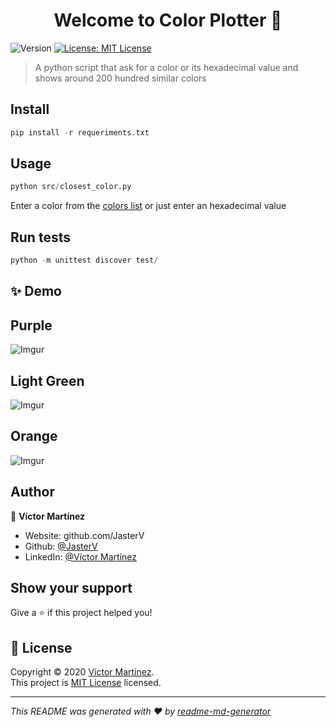 <h1 align="center">Welcome to Color Plotter 👋</h1>
<p>
  <img alt="Version" src="https://img.shields.io/badge/version-1.0-blue.svg?cacheSeconds=2592000" />
  <a href="https://www.mit.edu/~amini/LICENSE.md" target="_blank">
    <img alt="License: MIT License" src="https://img.shields.io/badge/License-MIT License-yellow.svg" />
  </a>
</p>

> A python script that ask for a color or its hexadecimal value and shows around 200 hundred similar colors

## Install

```python
pip install -r requeriments.txt
```

## Usage

```python
python src/closest_color.py
```

Enter a color from the [colors list](https://xkcd.com/color/rgb/) or just enter an hexadecimal value

## Run tests

```python
python -m unittest discover test/
```

## ✨ Demo

## Purple

![Imgur](https://i.imgur.com/JwYGT6ml.gif)


## Light Green
![Imgur](https://i.imgur.com/Q0ExxbLl.gif)

## Orange

![Imgur](https://i.imgur.com/I8UGQyql.gif)


## Author

👤 **Víctor Martínez**

* Website: github.com/JasterV
* Github: [@JasterV](https://github.com/JasterV)
* LinkedIn: [@Víctor Martínez](https://www.linkedin.com/in/v%C3%ADctor-mart%C3%ADnez-3b8304196/)

## Show your support

Give a ⭐️ if this project helped you!

## 📝 License

Copyright © 2020 [Víctor Martínez](https://github.com/JasterV).<br />
This project is [MIT License](https://www.mit.edu/~amini/LICENSE.md) licensed.

***
_This README was generated with ❤️ by [readme-md-generator](https://github.com/kefranabg/readme-md-generator)_